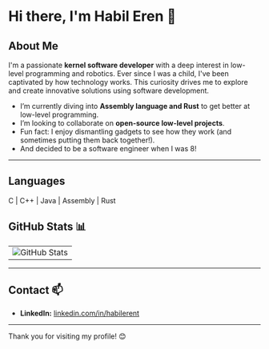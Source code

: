 # Hi there, I'm Habil Eren 👋

## About Me
I'm a passionate **kernel software developer** with a deep interest in low-level programming and robotics. Ever since I was a child, I've been captivated by how technology works. This curiosity drives me to explore and create innovative solutions using software development. 

- I’m currently diving into **Assembly language and Rust** to get better at low-level programming.
- I’m looking to collaborate on **open-source low-level projects**.
- Fun fact: I enjoy dismantling gadgets to see how they work (and sometimes putting them back together!).
-  And decided to be a software engineer when I was 8!

---

## Languages ##
C | 
C++ |
Java |
Assembly |
Rust
  
## GitHub Stats 📊
<table>
  <tr>
    <td>
      <img src="https://github-readme-stats.vercel.app/api?username=habilerent&theme=radical&show_icons=true&hide_border=false&count_private=true&include_all_commits=true" alt="GitHub Stats">
    </td>
  </tr>
</table>


---

## Contact 📫
- **LinkedIn:** [linkedin.com/in/habilerent](https://www.linkedin.com/in/habilerent/)  
---

Thank you for visiting my profile! 😊
